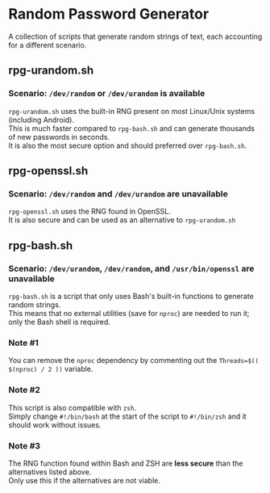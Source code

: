 # Random Password Generator
A collection of scripts that generate random strings of text, each accounting for a different scenario.
## rpg-urandom.sh
### Scenario: `/dev/random` or `/dev/urandom` is available
`rpg-urandom.sh` uses the built-in RNG present on most Linux/Unix systems (including Android). \
This is much faster compared to `rpg-bash.sh` and can generate thousands of new passwords in seconds. \
It is also the most secure option and should preferred over `rpg-bash.sh`.
## rpg-openssl.sh
### Scenario: `/dev/random` and `/dev/urandom` are unavailable
`rpg-openssl.sh` uses the RNG found in OpenSSL. \
It is also secure and can be used as an alternative to `rpg-urandom.sh`
## rpg-bash.sh
### Scenario: `/dev/urandom`, `/dev/random`, and `/usr/bin/openssl` are unavailable
`rpg-bash.sh` is a script that only uses Bash's built-in functions to generate random strings. \
This means that no external utilities (save for `nproc`) are needed to run it; only the Bash shell is required.
### Note #1
You can remove the `nproc` dependency by commenting out the `Threads=$(( $(nproc) / 2 ))` variable.
### Note #2
This script is also compatible with `zsh`. \
Simply change `#!/bin/bash` at the start of the script to `#!/bin/zsh` and it should work without issues.
### Note #3
The RNG function found within Bash and ZSH are **less secure** than the alternatives listed above. \
Only use this if the alternatives are not viable.
